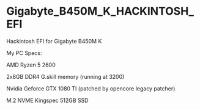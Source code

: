# Gigabyte_B450M_K_HACKINTOSH_EFI
Hackintosh EFI for Gigabyte B450M K


My PC Specs:

AMD Ryzen 5 2600

2x8GB DDR4 G.skill memory (running at 3200)

Nvidia Geforce GTX 1080 TI (patched by opencore legacy patcher)

M.2 NVME Kingspec 512GB SSD
